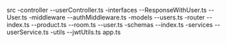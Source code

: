 src
-controller
--userController.ts
-interfaces
--ResponseWithUser.ts
--User.ts
-middleware
--authMiddleware.ts
-models
--users.ts
-router
--index.ts
--product.ts
--room.ts
--user.ts
-schemas
--index.ts
-services
--userService.ts
-utils
--jwtUtils.ts
app.ts
